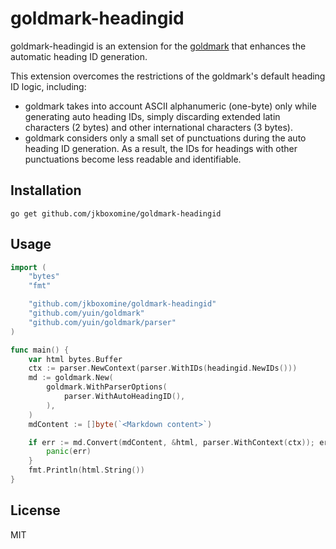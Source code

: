 goldmark-headingid
=========================

goldmark-headingid is an extension for the [goldmark](http://github.com/yuin/goldmark) 
that enhances the automatic heading ID generation.

This extension overcomes the restrictions of the goldmark's default heading ID logic, including:

* goldmark takes into account ASCII alphanumeric (one-byte) only while generating auto heading IDs, 
simply discarding extended latin characters (2 bytes) and other international characters (3 bytes).
* goldmark considers only a small set of punctuations during the auto heading ID generation. 
As a result, the IDs for headings with other punctuations become less readable and identifiable.

Installation
--------------------

```
go get github.com/jkboxomine/goldmark-headingid
```

Usage
--------------------

```go
import (
	"bytes"
	"fmt"

	"github.com/jkboxomine/goldmark-headingid"
	"github.com/yuin/goldmark"
	"github.com/yuin/goldmark/parser"
)

func main() {
	var html bytes.Buffer
	ctx := parser.NewContext(parser.WithIDs(headingid.NewIDs()))
	md := goldmark.New(
		goldmark.WithParserOptions(
			parser.WithAutoHeadingID(),
		),
	)
    mdContent := []byte(`<Markdown content>`)

    if err := md.Convert(mdContent, &html, parser.WithContext(ctx)); err != nil {
		panic(err)
	}
	fmt.Println(html.String())
}
```

License
--------------------
MIT
